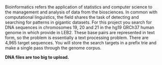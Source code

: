   Bioinformatics refers the application of statistics and computer science to the management and analysis 
of data from the biosciences. In common with computational linguistics, the field shares the task of detecting 
and searching for patterns in gigantic datasets. For this project you search for DNA sequences in chromosomes 
19, 20 and 21 in the hg19 GRCh37 human genome in which provide in LEB2. These base pairs are represented 
in text form, so the problem is essentially a text processing problem. There are 4,965 target sequences. You will 
store the search targets in a prefix trie and make a single pass through the genome corpus.  

**DNA files are too big to upload.**

